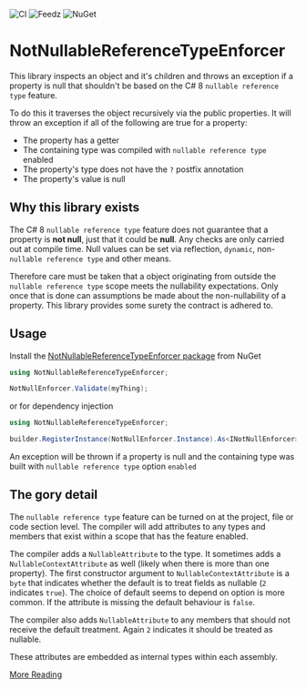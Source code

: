 ![CI](https://github.com/droyad/NotNullableReferenceTypeEnforcer/workflows/CI/badge.svg) 
![Feedz](https://img.shields.io/badge/endpoint.svg?url=https%3A%2F%2Ff.feedz.io%2Fdroyad%2Fpublic%2Fshield%2FNotNullableReferenceTypeEnforcer%2Flatest)
![NuGet](https://img.shields.io/nuget/dt/NotNullableReferenceTypeEnforcer)

# NotNullableReferenceTypeEnforcer

This library inspects an object and it's children and throws an exception if a property is null that shouldn't be based 
on the C# 8 `nullable reference type` feature.

To do this it traverses the object recursively via the public properties. It will throw an exception if all of the following are true for a property:
 - The property has a getter
 - The containing type was compiled with `nullable reference type` enabled
 - The property's type does not have the `?` postfix annotation
 - The property's value is null

 
## Why this library exists

The C# 8 `nullable reference type` feature does not guarantee that a property is **not null**, just that it could be **null**. Any checks are only
carried out at compile time. Null values can be set via reflection, `dynamic`, non-`nullable reference type` and other means. 

Therefore care must be taken that a object originating from outside the `nullable reference type` scope meets the nullability expectations.
Only once that is done can assumptions be made about the non-nullability of a property. This library provides some surety the contract is adhered to.

## Usage

Install the [NotNullableReferenceTypeEnforcer package](https://www.nuget.org/packages/NotNullableReferenceTypeEnforcer) from NuGet

```csharp
using NotNullableReferenceTypeEnforcer;

NotNullEnforcer.Validate(myThing);
```

or for dependency injection

```csharp
using NotNullableReferenceTypeEnforcer;

builder.RegisterInstance(NotNullEnforcer.Instance).As<INotNullEnforcer>().SingleInstance();
```

An exception will be thrown if a property is null and the containing type was built with `nullable reference type` option `enabled` 

## The gory detail

The `nullable reference type` feature can be turned on at the project, file or code section level. The compiler will add attributes to any types and members
that exist within a scope that has the feature enabled.

The compiler adds a `NullableAttribute` to the type. It sometimes adds a `NullableContextAttribute` as well (likely when there is more than one property).
The first constructor argument to `NullableContextAttribute` is a `byte` that indicates whether the default is to treat fields as nullable 
(`2` indicates `true`). The choice of default seems to depend on option is more common. If the attribute is missing the default behaviour is `false`.

The compiler also adds `NullableAttribute` to any members that should not receive the default treatment. Again `2` indicates it should be treated as nullable.

These attributes are embedded as internal types within each assembly.

[More Reading](https://docs.microsoft.com/en-us/dotnet/csharp/tutorials/upgrade-to-nullable-references)